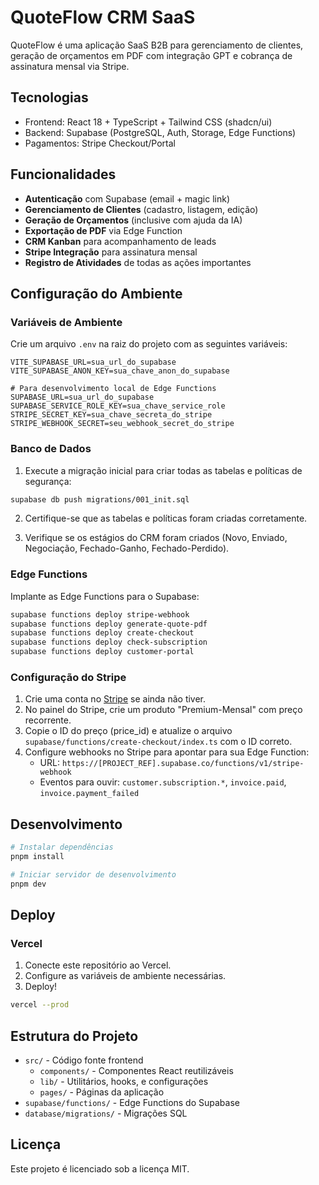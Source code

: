 
# QuoteFlow CRM SaaS

QuoteFlow é uma aplicação SaaS B2B para gerenciamento de clientes, geração de orçamentos em PDF com integração GPT e cobrança de assinatura mensal via Stripe.

## Tecnologias

- Frontend: React 18 + TypeScript + Tailwind CSS (shadcn/ui)
- Backend: Supabase (PostgreSQL, Auth, Storage, Edge Functions)
- Pagamentos: Stripe Checkout/Portal

## Funcionalidades

- **Autenticação** com Supabase (email + magic link)
- **Gerenciamento de Clientes** (cadastro, listagem, edição)
- **Geração de Orçamentos** (inclusive com ajuda da IA)
- **Exportação de PDF** via Edge Function
- **CRM Kanban** para acompanhamento de leads
- **Stripe Integração** para assinatura mensal
- **Registro de Atividades** de todas as ações importantes

## Configuração do Ambiente

### Variáveis de Ambiente

Crie um arquivo `.env` na raiz do projeto com as seguintes variáveis:

```
VITE_SUPABASE_URL=sua_url_do_supabase
VITE_SUPABASE_ANON_KEY=sua_chave_anon_do_supabase

# Para desenvolvimento local de Edge Functions
SUPABASE_URL=sua_url_do_supabase
SUPABASE_SERVICE_ROLE_KEY=sua_chave_service_role
STRIPE_SECRET_KEY=sua_chave_secreta_do_stripe
STRIPE_WEBHOOK_SECRET=seu_webhook_secret_do_stripe
```

### Banco de Dados

1. Execute a migração inicial para criar todas as tabelas e políticas de segurança:

```bash
supabase db push migrations/001_init.sql
```

2. Certifique-se que as tabelas e políticas foram criadas corretamente.

3. Verifique se os estágios do CRM foram criados (Novo, Enviado, Negociação, Fechado-Ganho, Fechado-Perdido).

### Edge Functions

Implante as Edge Functions para o Supabase:

```bash
supabase functions deploy stripe-webhook
supabase functions deploy generate-quote-pdf
supabase functions deploy create-checkout
supabase functions deploy check-subscription
supabase functions deploy customer-portal
```

### Configuração do Stripe

1. Crie uma conta no [Stripe](https://stripe.com) se ainda não tiver.
2. No painel do Stripe, crie um produto "Premium-Mensal" com preço recorrente.
3. Copie o ID do preço (price_id) e atualize o arquivo `supabase/functions/create-checkout/index.ts` com o ID correto.
4. Configure webhooks no Stripe para apontar para sua Edge Function:
   - URL: `https://[PROJECT_REF].supabase.co/functions/v1/stripe-webhook`
   - Eventos para ouvir: `customer.subscription.*`, `invoice.paid`, `invoice.payment_failed`

## Desenvolvimento

```bash
# Instalar dependências
pnpm install

# Iniciar servidor de desenvolvimento
pnpm dev
```

## Deploy

### Vercel

1. Conecte este repositório ao Vercel.
2. Configure as variáveis de ambiente necessárias.
3. Deploy!

```bash
vercel --prod
```

## Estrutura do Projeto

- `src/` - Código fonte frontend
  - `components/` - Componentes React reutilizáveis
  - `lib/` - Utilitários, hooks, e configurações
  - `pages/` - Páginas da aplicação
- `supabase/functions/` - Edge Functions do Supabase
- `database/migrations/` - Migrações SQL

## Licença

Este projeto é licenciado sob a licença MIT.

